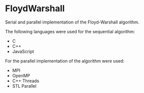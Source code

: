# FloydWarshall

Serial and parallel implementation of the Floyd-Warshall algorithm.

The following languages were used for the sequential algorithm:
- C
- C++
- JavaScript

For the parallel implementation of the algorithm were used:
- MPI
- OpenMP
- C++ Threads
- STL Parallel
